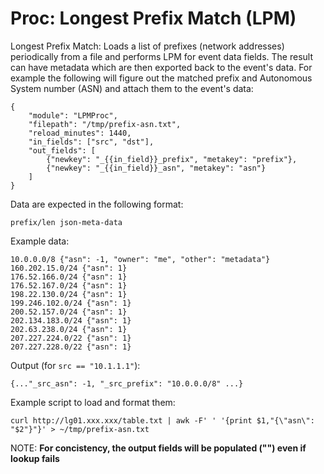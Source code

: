 # Proc: Longest Prefix Match (LPM)

Longest Prefix Match: Loads a list of prefixes (network addresses)
periodically from a file and performs LPM for event data fields. The result
can have metadata which are then exported back to the event's data. For
example the following will figure out the matched prefix and Autonomous
System number (ASN) and attach them to the event's data:

```
{
    "module": "LPMProc",
    "filepath": "/tmp/prefix-asn.txt",
    "reload_minutes": 1440,
    "in_fields": ["src", "dst"],
    "out_fields": [
        {"newkey": "_{{in_field}}_prefix", "metakey": "prefix"},
        {"newkey": "_{{in_field}}_asn", "metakey": "asn"}
    ]
}
```

Data are expected in the following format:

    prefix/len json-meta-data

Example data:

    10.0.0.0/8 {"asn": -1, "owner": "me", "other": "metadata"}
    160.202.15.0/24 {"asn": 1}
    176.52.166.0/24 {"asn": 1}
    176.52.167.0/24 {"asn": 1}
    198.22.130.0/24 {"asn": 1}
    199.246.102.0/24 {"asn": 1}
    200.52.157.0/24 {"asn": 1}
    202.134.183.0/24 {"asn": 1}
    202.63.238.0/24 {"asn": 1}
    207.227.224.0/22 {"asn": 1}
    207.227.228.0/22 {"asn": 1}

Output (for `src == "10.1.1.1"`):

```
{..."_src_asn": -1, "_src_prefix": "10.0.0.0/8" ...}
```

Example script to load and format them:

```
curl http://lg01.xxx.xxx/table.txt | awk -F' ' '{print $1,"{\"asn\": "$2"}"}' > ~/tmp/prefix-asn.txt
```

NOTE: **For concistency, the output fields will be populated ("") even if lookup fails**
